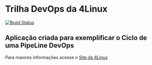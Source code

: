 # Trilha DevOps da 4Linux

<!-- Altere a Flag abaixo com sua URL do Travis -->
[![Build Status](https://travis-ci.org/suzannarojas/DevOpsLab-HelloWorld.svg?branch=master)](https://travis-ci.org/suzannarojas/DevOpsLab-HelloWorld)

## Aplicação criada para exemplificar o Ciclo de uma PipeLine DevOps


Para maiores informações acesse o [Site da 4Linux](https://www.4linux.com.br/cursos/devops)
